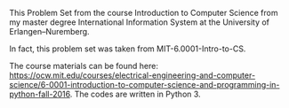 This Problem Set from the course Introduction to Computer Science from my master degree International Information System at the University of Erlangen–Nuremberg. 

In fact, this problem set was taken from MIT-6.0001-Intro-to-CS.

The course materials can be found here: https://ocw.mit.edu/courses/electrical-engineering-and-computer-science/6-0001-introduction-to-computer-science-and-programming-in-python-fall-2016.
The codes are written in Python 3.
